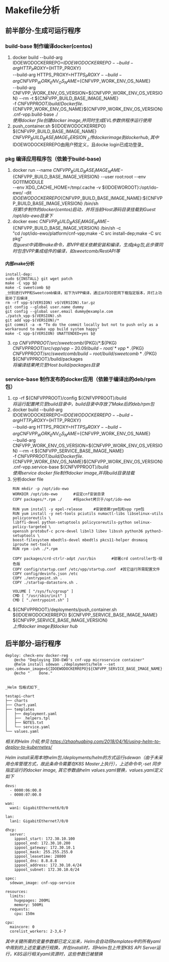 # Makefile分析
## 前半部分-生成可运行程序
### build-base 制作编译docker(centos)
1. docker build --build-arg IDOEWODOCKERREPO=${IDOEWODOCKERREPO} --build-arg HTTP_PROXY=${HTTP_PROXY} \
	--build-arg HTTPS_PROXY=${HTTPS_PROXY} --build-arg CNFVPP_WORK_ENV_OS_NAME=${CNFVPP_WORK_ENV_OS_NAME} \
	--build-arg CNFVPP_WORK_ENV_OS_VERSION=${CNFVPP_WORK_ENV_OS_VERSION} --rm -t ${CNFVPP_BUILD_BASE_IMAGE_NAME} \
	-f ${CNFVPPROOT}/build/Dockerfile.${CNFVPP_WORK_ENV_OS_NAME}${CNFVPP_WORK_ENV_OS_VERSION}.cnf-vpp.build-base ./  
    _使用docker file创建docker image,并同时生成EVL参数供程序运行使用_  
2. push_container.sh ${IDOEWODOCKERREPO} ${CNFVPP_BUILD_BASE_IMAGE_NAME} ${CNFVPP_BUILD_BASE_IMAGE_VERSION}  
    _上传docker image到docker hub, 其中$IDOEWODOCKERREPO由用户预定义，且docke login已成功登录_  
### pkg 编译应用程序包（依赖于build-base)
1. docker run --name ${CNFVPP_BUILD_BASE_IMAGE_NAME}-${CNFVPP_BUILD_BASE_IMAGE_VERSION} --user root:root --env GO111MODULE \
	--env XDG_CACHE_HOME=/tmp/.cache -v ${IDOEWOROOT}:/opt/ido-ewo/ -dit \
	${IDOEWODOCKERREPO}${CNFVPP_BUILD_BASE_IMAGE_NAME}:${CNFVPP_BUILD_BASE_IMAGE_VERSION} /bin/sh  
    _将第1步制作的docker(centos)启动，并将当前Host源码目录挂载到Guest /opt/ido-ewo目录下_  
2. docker exec ${CNFVPP_BUILD_BASE_IMAGE_NAME}-${CNFVPP_BUILD_BASE_IMAGE_VERSION} /bin/sh -c \
	"cd /opt/ido-ewo/platform/cnf-vpp;make -C src install-dep;make -C src pkg"  
    _在guest中调用make命令，即VPP相关依赖安装和编译，生成pkg包,此步骤同时包含VPP集成组件的编译，如sweetcomb/RestAPI等_  
#### 内部make分析
	install-dep:
	sudo ${INSTALL} git wget patch
	make -C vpp $@
	make -C sweetcomb $@
	_分别进行VPP和Sweetcomb编译，如下为VPP编译，通过从FDIO官网下载指定版本，并打上功能补丁后编译_
	rm -rf vpp-$(VERSION) v$(VERSION).tar.gz
	git config --global user.name dummy
	git config --global user.email dummy@example.com
	./patch_vpp-$(VERSION).sh
	git add vpp-$(VERSION)/*
	git commit -a -m "To do the commit locally but not to push only as a workaround to make vpp build system happy"
	make -C vpp-$(VERSION) UNATTENDED=yes $@

3. cp ${CNFVPPROOT}/src/sweetcomb/${PKG}/*.${PKG} ${CNFVPPROOT}/src/vpp/vpp-20.09/build-root/*vpp*.${PKG} \
	${CNFVPPROOT}/src/sweetcomb/build-root/build/sweetcomb*.${PKG} ${CNFVPPROOT}/build/packages  
    _将编译结果拷贝至Host build/packages目录_  
### service-base 制作发布的docker应用（依赖于编译出的deb/rpm包）
1. cp -rf ${CNFVPPROOT}/config ${CNFVPPROOT}/build  
	_将运行配置拷贝至build目录中，build目录中存放了Make后的deb/rpm包_
2. docker build --build-arg IDOEWODOCKERREPO=${IDOEWODOCKERREPO} --build-arg HTTP_PROXY=${HTTP_PROXY} \
	--build-arg HTTPS_PROXY=${HTTPS_PROXY} --build-arg CNFVPP_WORK_ENV_OS_NAME=${CNFVPP_WORK_ENV_OS_NAME} \
	--build-arg CNFVPP_WORK_ENV_OS_VERSION=${CNFVPP_WORK_ENV_OS_VERSION} --rm -t ${CNFVPP_SERVICE_BASE_IMAGE_NAME} \
	-f ${CNFVPPROOT}/build/Dockerfile.${CNFVPP_WORK_ENV_OS_NAME}${CNFVPP_WORK_ENV_OS_VERSION}.cnf-vpp.service-base ${CNFVPPROOT}/build  
	_使用service docker file制作docker image,并将build目录挂载_
3. 分析docker file  
	```
	RUN mkdir -p /opt/ido-ewo
	WORKDIR /opt/ido-ewo	   #设定cnf安装目录
	COPY packages/*.rpm ./	   #将packet拷贝于/opt/ido-ewo

	RUN yum install -y epel-release		#安装依赖rpm包和vpp rpm包
	RUN yum install -y net-tools pciutils numactl-libs libselinux-utils policycoreutils \
	libffi-devel python-setuptools policycoreutils-python selinux-policy-targeted \
	openssh protobuf-c pcre-devel libnl3 libev libssh python36 python3-setuptools \
	boost-filesystem mbedtls-devel mbedtls pkcs11-helper dnsmasq iproute net-tools
	RUN rpm -ivh ./*.rpm

	COPY packages/crd-ctrlr-adpt /usr/bin		#部署crd controller包-绿色版
	COPY config/startup.conf /etc/vpp/startup.conf  #其它运行所需配置文件
	COPY config/devinfo.json /etc
	COPY ./entrypoint.sh .
	COPY ./startup-datastore.sh .

	VOLUME [ "/sys/fs/cgroup" ]
	CMD [ "/usr/sbin/init" ]
	CMD [ "./entrypoint.sh" ]

	```
4. ${CNFVPPROOT}/deployments/push_container.sh ${IDOEWODOCKERREPO} ${CNFVPP_SERVICE_BASE_IMAGE_NAME} ${CNFVPP_SERVICE_BASE_IMAGE_VERSION}  
	_上传docker image到docker hub_   

## 后半部分-运行程序
```
deploy: check-env docker-reg
	@echo "Deploying IDO-EWO's cnf-vpp microservice container"
	@helm install sdewan ./deployments/helm --set spec.sdewan_image=${IDOEWODOCKERREPO}${CNFVPP_SERVICE_BASE_IMAGE_NAME}:${CNFVPP_SERVICE_BASE_IMAGE_VERSION}
	@echo "    Done."
 
```
	_Helm 包格式如下_
```
testapi-chart
├── charts
├── Chart.yaml
├── templates
│   ├── deployment.yaml
│   ├── _helpers.tpl
│   ├── NOTES.txt
│   └── service.yaml
└── values.yaml
```
_相关的Helm 介绍,参见 https://zhaohuabing.com/2018/04/16/using-helm-to-deploy-to-kubernetes/_

_Helm install采用本地helm包./deployments/helm的方式运行sdewan（由于未采用仓库管理方式，故此条命令需要在K8S Master上执行），上述命令中,-set 同步指定运行的docker image, 其它参数由helm values.yaml替换，values.yaml定义如下_
```
devs:
  - 0000:06:00.0
  - 0000:07:00.0

wan:
  wan1: GigabitEthernet6/0/0

lan:
  lan1: GigabitEthernet7/0/0

dhcp:
  server:
    ippool_start: 172.30.10.100
    ippool_end: 172.30.10.200
    ippool_gateway: 172.30.10.1
    ippool_mask: 255.255.255.0
    ippool_leasetime: 28800
    ippool_dns: 8.8.8.8
    ippool_address: 172.30.10.4/24
    ippool_subnet: 172.30.10.0/24

spec:
  sdewan_image: cnf-vpp-service

resources:
  limits:
    hugepages: 200Mi
    memory: 500Mi
  requests:
    cpu: 150m

cpu:
  maincore: 0
  corelist_workers: 2-3,6-7

```
_其中关键所需的变量参数都已定义出来，Helm会自动将templates中的所有yaml中用到的上述变量进行规换，并在install时，将Helm包上传至K8S API Server运行，K8S运行相关yaml资源时，这些参数已被替换_
